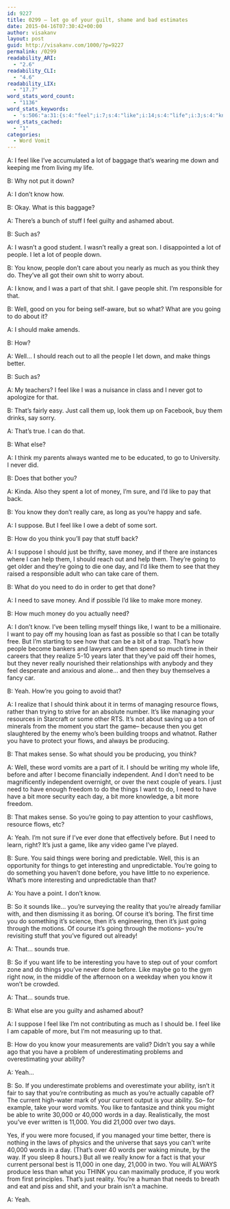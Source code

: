 ```yaml
---
id: 9227
title: 0299 – let go of your guilt, shame and bad estimates
date: 2015-04-16T07:30:42+00:00
author: visakanv
layout: post
guid: http://visakanv.com/1000/?p=9227
permalink: /0299
readability_ARI:
  - "2.6"
readability_CLI:
  - "4.6"
readability_LIX:
  - "17.7"
word_stats_word_count:
  - "1136"
word_stats_keywords:
  - 's:506:"a:31:{s:4:"feel";i:7;s:4:"like";i:14;s:4:"life";i:3;s:4:"know";i:9;s:5:"stuff";i:3;s:6:"really";i:4;s:6:"people";i:6;s:4:"care";i:3;s:5:"think";i:7;s:4:"shit";i:4;s:4:"well";i:4;s:5:"going";i:8;s:4:"make";i:3;s:6:"things";i:6;s:4:"just";i:6;s:4:"true";i:3;s:5:"money";i:5;s:4:"sure";i:3;s:7:"suppose";i:3;s:4:"need";i:7;s:4:"want";i:4;s:4:"time";i:3;s:4:"yeah";i:4;s:5:"flows";i:3;s:4:"game";i:3;s:6:"boring";i:3;s:11:"interesting";i:3;s:6:"sounds";i:3;s:7:"ability";i:3;s:7:"current";i:3;s:5:"words";i:3;}";'
word_stats_cached:
  - "1"
categories:
  - Word Vomit
---
```

A: I feel like I&#8217;ve accumulated a lot of baggage that&#8217;s wearing me down and keeping me from living my life.

B: Why not put it down?

A: I don&#8217;t know how.

B: Okay. What is this baggage?

A: There&#8217;s a bunch of stuff I feel guilty and ashamed about.

B: Such as?

A: I wasn&#8217;t a good student. I wasn&#8217;t really a great son. I disappointed a lot of people. I let a lot of people down.

B: You know, people don&#8217;t care about you nearly as much as you think they do. They&#8217;ve all got their own shit to worry about.

A: I know, and I was a part of that shit. I gave people shit. I&#8217;m responsible for that.

B: Well, good on you for being self-aware, but so what? What are you going to do about it?

A: I should make amends.

B: How?

A: Well&#8230; I should reach out to all the people I let down, and make things better.

B: Such as?

A: My teachers? I feel like I was a nuisance in class and I never got to apologize for that.

B: That&#8217;s fairly easy. Just call them up, look them up on Facebook, buy them drinks, say sorry.

A: That&#8217;s true. I can do that.

B: What else?

A: I think my parents always wanted me to be educated, to go to University. I never did.

B: Does that bother you?

A: Kinda. Also they spent a lot of money, I&#8217;m sure, and I&#8217;d like to pay that back.

B: You know they don&#8217;t really care, as long as you&#8217;re happy and safe.

A: I suppose. But I feel like I owe a debt of some sort.

B: How do you think you&#8217;ll pay that stuff back?

A: I suppose I should just be thrifty, save money, and if there are instances where I can help them, I should reach out and help them. They&#8217;re going to get older and they&#8217;re going to die one day, and I&#8217;d like them to see that they raised a responsible adult who can take care of them.

B: What do you need to do in order to get that done?

A: I need to save money. And if possible I&#8217;d like to make more money.

B: How much money do you actually need?

A: I don&#8217;t know. I&#8217;ve been telling myself things like, I want to be a millionaire. I want to pay off my housing loan as fast as possible so that I can be totally free. But I&#8217;m starting to see how that can be a bit of a trap. That&#8217;s how people become bankers and lawyers and then spend so much time in their careers that they realize 5-10 years later that they&#8217;ve paid off their homes, but they never really nourished their relationships with anybody and they feel desperate and anxious and alone&#8230; and then they buy themselves a fancy car.

B: Yeah. How&#8217;re you going to avoid that?

A: I realize that I should think about it in terms of managing resource flows, rather than trying to strive for an absolute number. It&#8217;s like managing your resources in Starcraft or some other RTS. It&#8217;s not about saving up a ton of minerals from the moment you start the game– because then you get slaughtered by the enemy who&#8217;s been building troops and whatnot. Rather you have to protect your flows, and always be producing.

B: That makes sense. So what should you be producing, you think?

A: Well, these word vomits are a part of it. I should be writing my whole life, before and after I become financially independent. And I don&#8217;t need to be magnificently independent overnight, or over the next couple of years. I just need to have enough freedom to do the things I want to do, I need to have have a bit more security each day, a bit more knowledge, a bit more freedom.

B: That makes sense. So you&#8217;re going to pay attention to your cashflows, resource flows, etc?

A: Yeah. I&#8217;m not sure if I&#8217;ve ever done that effectively before. But I need to learn, right? It&#8217;s just a game, like any video game I&#8217;ve played.

B: Sure. You said things were boring and predictable. Well, this is an opportunity for things to get interesting and unpredictable. You&#8217;re going to do something you haven&#8217;t done before, you have little to no experience. What&#8217;s more interesting and unpredictable than that?

A: You have a point. I don&#8217;t know.

B: So it sounds like&#8230; you&#8217;re surveying the reality that you&#8217;re already familiar with, and then dismissing it as boring. Of course it&#8217;s boring. The first time you do something it&#8217;s science, then it&#8217;s engineering, then it&#8217;s just going through the motions. Of course it&#8217;s going through the motions– you&#8217;re revisiting stuff that you&#8217;ve figured out already!

A: That&#8230; sounds true.

B: So if you want life to be interesting you have to step out of your comfort zone and do things you&#8217;ve never done before. Like maybe go to the gym right now, in the middle of the afternoon on a weekday when you know it won&#8217;t be crowded.

A: That&#8230; sounds true.

B: What else are you guilty and ashamed about?

A: I suppose I feel like I&#8217;m not contributing as much as I should be. I feel like I am capable of more, but I&#8217;m not measuring up to that.

B: How do you know your measurements are valid? Didn&#8217;t you say a while ago that you have a problem of underestimating problems and overestimating your ability?

A: Yeah&#8230;

B: So. If you underestimate problems and overestimate your ability, isn&#8217;t it fair to say that you&#8217;re contributing as much as you&#8217;re actually capable of? The current high-water mark of your current output is your ability. So– for example, take your word vomits. You like to fantasize and think you might be able to write 30,000 or 40,000 words in a day. Realistically, the most you&#8217;ve ever written is 11,000. You did 21,000 over two days.

Yes, if you were more focused, if you managed your time better, there is nothing in the laws of physics and the universe that says you can&#8217;t write 40,000 words in a day. (That&#8217;s over 40 words per waking minute, by the way. If you sleep 8 hours.) But all we really know for a fact is that your current personal best is 11,000 in one day, 21,000 in two. You will ALWAYS produce less than what you THINK you can maximally produce, if you work from first principles. That&#8217;s just reality. You&#8217;re a human that needs to breath and eat and piss and shit, and your brain isn&#8217;t a machine.

A: Yeah.